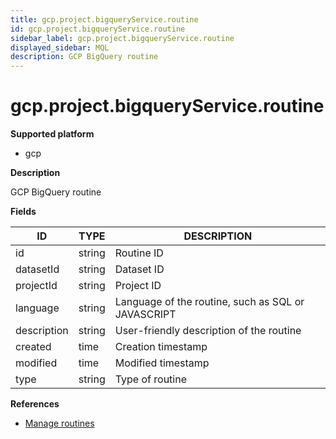 ```yaml
---
title: gcp.project.bigqueryService.routine
id: gcp.project.bigqueryService.routine
sidebar_label: gcp.project.bigqueryService.routine
displayed_sidebar: MQL
description: GCP BigQuery routine
---
```


# gcp.project.bigqueryService.routine

**Supported platform**

- gcp

**Description**

GCP BigQuery routine

**Fields**

| ID          | TYPE   | DESCRIPTION                                        |
| ----------- | ------ | -------------------------------------------------- |
| id          | string | Routine ID                                         |
| datasetId   | string | Dataset ID                                         |
| projectId   | string | Project ID                                         |
| language    | string | Language of the routine, such as SQL or JAVASCRIPT |
| description | string | User-friendly description of the routine           |
| created     | time   | Creation timestamp                                 |
| modified    | time   | Modified timestamp                                 |
| type        | string | Type of routine                                    |

**References**

- [Manage routines](https://cloud.google.com/bigquery/docs/routines)
